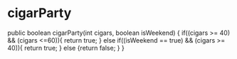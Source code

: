 # cigarParty

public boolean cigarParty(int cigars, boolean isWeekend) {
  if((cigars >= 40) && (cigars <=60)){
    return true;
}
  else if((isWeekend == true) && (cigars >= 40)){
    return true;
  }
  else {return false;
}
}
